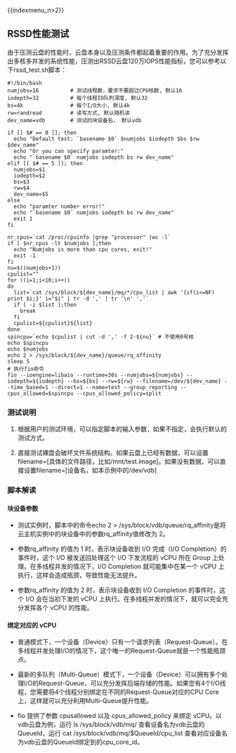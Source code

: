 {{indexmenu_n>2}}

## RSSD性能测试
由于压测云盘的性能时，云盘本身以及压测条件都起着重要的作用。为了充分发挥出多核多并发的系统性能，压测出RSSD云盘120万IOPS性能指标，您可以参考以下rssd_test.sh脚本：

``` 
#!/bin/bash     
numjobs=16          # 测试线程数，要求不要超过CPU核数, 默认16
iodepth=32          # 每个线程IO队列深度, 默认32
bs=4k               # 每个I/O大小, 默认4k
rw=randread         # 读写方式, 默认随机读
dev_name=vdb        # 测试的块设备名， 默认vdb

if [[ $# == 0 ]]; then
  echo "Default test: `basename $0` $numjobs $iodepth $bs $rw $dev_name"
  echo "Or you can specify paramter:"
  echo "`basename $0` numjobs iodepth bs rw dev_name"
elif [[ $# == 5 ]]; then
  numjobs=$1
  iodepth=$2
  bs=$3
  rw=$4
  dev_name=$5
else
  echo "paramter number error!"
  echo "`basename $0` numjobs iodepth bs rw dev_name"
  exit 1
fi

nr_cpus=`cat /proc/cpuinfo |grep "processor" |wc -l`
if [ $nr_cpus -lt $numjobs ];then
  echo "Numjobs is more than cpu cores, exit!"
  exit -1
fi
nu=$((numjobs+1))
cpulist=""
for ((i=1;i<10;i++))
do
  list=`cat /sys/block/${dev_name}/mq/*/cpu_list | awk '{if(i<=NF) print $i;}' i="$i" | tr -d ',' | tr '\n' ','`
  if [ -z $list ];then
    break
  fi
  cpulist=${cpulist}${list}
done
spincpu=`echo $cpulist | cut -d ',' -f 2-${nu}` # 不使用0号核
echo $spincpu
echo $numjobs
echo 2 > /sys/block/${dev_name}/queue/rq_affinity
sleep 5
# 执行fio命令
fio --ioengine=libaio --runtime=30s --numjobs=${numjobs} --iodepth=${iodepth} --bs=${bs} --rw=${rw} --filename=/dev/${dev_name} --time_based=1 --direct=1 --name=test --group_reporting --cpus_allowed=$spincpu --cpus_allowed_policy=split

```
### 测试说明 

1. 根据用户的测试环境，可以指定脚本的输入参数，如果不指定，会执行默认的测试方式。

2. 直接测试裸盘会破坏文件系统结构。如果云盘上已经有数据，可以设置filename=[具体的文件路径，比如/mnt/test.image]。如果没有数据，可以直接设置filename=[设备名，如本示例中的/dev/vdb]

### 脚本解读

#### 块设备参数

  * 测试实例时，脚本中的命令echo 2 > /sys/block/vdb/queue/rq_affinity是将云主机实例中的块设备中的参数rq_affinity值修改为 2。
  
  * 参数rq_affinity 的值为 1 时，表示块设备收到 I/O 完成（I/O Completion）的事件时，这个 I/O 被发送回处理这个 I/O 下发流程的 vCPU 所在 Group 上处理。在多线程并发的情况下，I/O Completion 就可能集中在某一个 vCPU 上执行，这样会造成瓶颈，导致性能无法提升。
  
  * 参数rq_affinity 的值为 2 时，表示块设备收到 I/O Completion 的事件时，这个 I/O 会在当初下发的 vCPU 上执行。在多线程并发的情况下，就可以完全充分发挥各个 vCPU 的性能。

#### 绑定对应的 vCPU

  * 普通模式下，一个设备（Device）只有一个请求列表（Request-Queue）。在多线程并发处理I/O的情况下，这个唯一的Request-Queue就是一个性能瓶颈点。
  
  * 最新的多队列（Multi-Queue）模式下，一个设备（Device）可以拥有多个处理I/O的Request-Queue，可以充分发挥后端存储的性能。如果您有4个I/O线程，您需要将4个线程分别绑定在不同的Request-Queue对应的CPU Core上，这样就可以充分利用Multi-Queue提升性能。
  
  * fio 提供了参数 cpusallowed 以及 cpus_allowed_policy 来绑定 vCPU。以vdb云盘为例，运行 ls /sys/block/vdb/mq/ 查看设备名为vdb云盘的QueueId，运行 cat /sys/block/vdb/mq/$QueueId/cpu_list 查看对应设备名为vdb云盘的QueueId绑定到的cpu_core_id。

